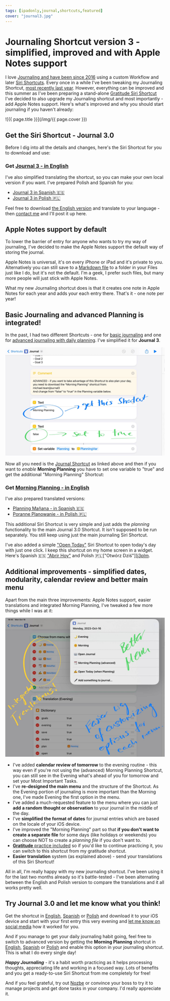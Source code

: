 ```yaml
---
tags: [ipadonly,journal,shortcuts,featured]
cover: "journal3.jpg"
---
```


# Journaling Shortcut version 3 - simplified, improved and with Apple Notes support

I love [Journaling and have been since 2016](/journal16/) using a custom Workflow and later [Siri Shortcuts](/shortcuts/). Every once in a while I've been tweaking my Journaling Shortcut, [most recently last year](/journal22). However, everything can be improved and this summer as I've been preparing a stand-alone [Gratitude Siri Shortcut](/gratitude/) I've decided to also upgrade my Journaling shortcut and most importantly - add Apple Notes support. Here's what's improved and why you should start journaling if you haven't already:

<!--More-->

![{{ page.title }}](/img/{{ page.cover }})

## Get the Siri Shortcut - Journal 3.0

Before I dig into all the details and changes, here's the Siri Shortcut for you to download and use:

### Get [Journal 3 - in English][j3]

I've also simplified translating the shortcut, so you can make your own local version if you want. I've prepared Polish and Spanish for you:

* [Journal 3 in Spanish 🇪🇸][j3es]
* [Journal 3 in Polish 🇵🇱][j3pl]

Feel free to download [the English version][j3] and translate to your language - then [contact me](/contact) and I'll post it up here.

## Apple Notes support by default

To lower the barrier of entry for anyone who wants to try my way of journaling, I've decided to make the Apple Notes support the default way of storing the journal.

Apple Notes is universal, it's on every iPhone or iPad and it's private to you. Alternatively you can still save to a [Markdown file](/markdown) to a folder in your Files just like I do, but it's not the default. I'm a geek, I prefer such files, but many more people will just stick with Apple Notes.

What my new Journaling shortcut does is that it creates one note in Apple Notes for each year and adds your each entry there. That's it - one note per year!

## Basic Journaling and advanced Planning is integrated!

In the past, I had two different Shortcuts - one for [basic journaling](/journal-basic) and one for [advanced journaling with daily planning](/journal22). I've simplified it for **Journal 3**.

![{{ page.title }} Planning](/img/journal3-planning.jpg)

Now all you need is the [Journal Shortcut][j3] as linked above and then if you want to *enable* **Morning Planning** you have to set one variable to "true" and get the additional "Morning Planning" Shortcut:

### Get [Morning Planning - in English][j3m]

I've also prepared translated versions:

- [Planning Mañana - in Spanish 🇪🇸][j3esm]
- [Poranne Planowanie - in Polish 🇵🇱][j3plm]

This additional Siri Shortcut is very simple and just adds the *planning* functionality to the main Journal 3.0 Shortcut. It isn't supposed to be run separately. You still keep using just the main journaling Siri Shortcut.

I've also added a simple ["Open Today"][j3o] Siri Shortcut to open today's day with just one click. I keep this shortcut on my home screen in a widget. Here's Spanish 🇪🇸 ["Abrir Hoy"][j3eso] and Polish 🇵🇱["Otwórz Dziś"]][j3plm].

## Additional improvements - simplified dates, modularity, calendar review and better main menu

Apart from the main three improvements: Apple Notes support, easier translations and integrated Morning Planning, I've tweaked a few more things while I was at it:

![{{ page.title }} Menu](/img/journal3-menu.jpg)

- I've added **calendar review of tomorrow** to the evening routine - this way even if you're not using the (advanced) Morning Planning Shortcut, you can still see in the Evening what's ahead of you for tomorrow and set your Most Important Tasks.
- I've **re-designed the main menu** and the structure of the Shortcut. As the Evening portion of journaling is more important than the Morning one, I've made Evening the first option in the menu.
- I've added a much-requested feature to the menu where you can just **add a random thought or observation** to your journal in the middle of the day.
- I've **simplified the format of dates** for journal entries which are based on the locale of your iOS device.
- I've improved the "Morning Planning" part so that **if you don't want to create a separate file** for some days (like holidays or weekends) you can choose NOT to create a *planning file* if you don't want to.
- [**Gratitude** practice included](/gratitude/) so if you'd like to continue practicing it, you can switch to this shortcut from my gratitude shortcut.
- **Easier translation** system (as explained above) - send your translations of this Siri Shortcut!

All in all, I'm really happy with my new journaling shortcut. I've been using it for the last two months already so it's battle-tested - I've been alternating between the English and Polish version to compare the translations and it all works pretty well.

## Try Journal 3.0 and let me know what you think!

Get the shortcut in [English][j3], [Spanish][j3es] or [Polish][j3pl] and download it to your iOS device and start with your first entry this very evening and [let me know on social media](/contact/) how it worked for you.

And if you manage to get your daily journaling habit going, feel free to switch to advanced version by getting the **Morning Planning** shortcut in [English][j3m], [Spanish][j3esm] or [Polish][j3plm] and enable this option in your journaling shortcut. This is what I do every single day!

***Happy Journaling*** - it's a habit worth practicing as it helps processing thoughts, appreciating life and working in a focused way. Lots of benefits and you get a ready-to-use Siri Shortcut from me completely for free!

And if you feel grateful, try out [Nozbe][n] or convince your boss to try it to manage projects and get done tasks in your company. I'd really appreciate it.


[j3]: https://www.icloud.com/shortcuts/eac9efc4c5d7488ebe0a1874b75840a8
[j3es]: https://www.icloud.com/shortcuts/2b7884fd37b2474da1beb96b7711f5af
[j3pl]: https://www.icloud.com/shortcuts/f25ab65899e74bbcbcb6a61adc178109
[j3o]: https://www.icloud.com/shortcuts/dbcb8dbd05da404bbaf805a70bb867d9
[j3eso]: https://www.icloud.com/shortcuts/8f6a276759f34b58bc2adab4f4e061df
[j3plo]: https://www.icloud.com/shortcuts/94aa1d3e74e54a189f84fd47e2c2dfd9
[j3x]: https://www.icloud.com/shortcuts/759d961ae9a247a1b6aa7f8e520e1e59
[j3esx]: https://www.icloud.com/shortcuts/efe4a6004c344609b8ae02891941b490
[j3plx]: https://www.icloud.com/shortcuts/5c295a4efd934c6d870cfb1990df86fd
[j3m]: https://www.icloud.com/shortcuts/ea2b8d8ccd634d6596bc88d7521b4507
[j3esm]: https://www.icloud.com/shortcuts/a28014d33e2a4fe1acd64c6beea08a2b
[j3plm]: https://www.icloud.com/shortcuts/7e83a2b485fa4331945e6088536c48d5


[n]: https://michael.gratis/nozbe
[np]: https://michael.gratis/nozbepersonal